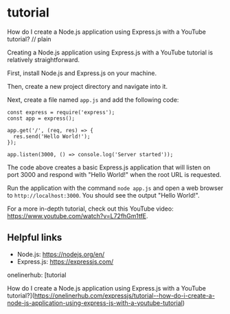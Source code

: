 # tutorial

How do I create a Node.js application using Express.js with a YouTube tutorial?
// plain

Creating a Node.js application using Express.js with a YouTube tutorial is relatively straightforward.

First, install Node.js and Express.js on your machine.

Then, create a new project directory and navigate into it.

Next, create a file named `app.js` and add the following code:
```
const express = require('express');
const app = express();

app.get('/', (req, res) => {
  res.send('Hello World!');
});

app.listen(3000, () => console.log('Server started'));
```

The code above creates a basic Express.js application that will listen on port 3000 and respond with "Hello World!" when the root URL is requested.

Run the application with the command `node app.js` and open a web browser to `http://localhost:3000`. You should see the output "Hello World!".

For a more in-depth tutorial, check out this YouTube video: https://www.youtube.com/watch?v=L72fhGm1tfE.

## Helpful links
- Node.js: https://nodejs.org/en/
- Express.js: https://expressjs.com/

onelinerhub: [tutorial

How do I create a Node.js application using Express.js with a YouTube tutorial?](https://onelinerhub.com/expressjs/tutorial--how-do-i-create-a-node-js-application-using-express-js-with-a-youtube-tutorial)